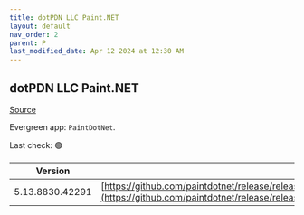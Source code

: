 ```yaml
---
title: dotPDN LLC Paint.NET
layout: default
nav_order: 2
parent: P
last_modified_date: Apr 12 2024 at 12:30 AM
---
```


## dotPDN LLC Paint.NET

[Source](https://getpaint.net)

Evergreen app: `PaintDotNet`. 

Last check: 🟢

| Version         | URI                                                                                                                                                                                                                  |
| --------------- | -------------------------------------------------------------------------------------------------------------------------------------------------------------------------------------------------------------------- |
| 5.13.8830.42291 | [https://github.com/paintdotnet/release/releases/download/v5.0.13/paint.net.5.0.13.install.anycpu.web.zip](https://github.com/paintdotnet/release/releases/download/v5.0.13/paint.net.5.0.13.install.anycpu.web.zip) |
